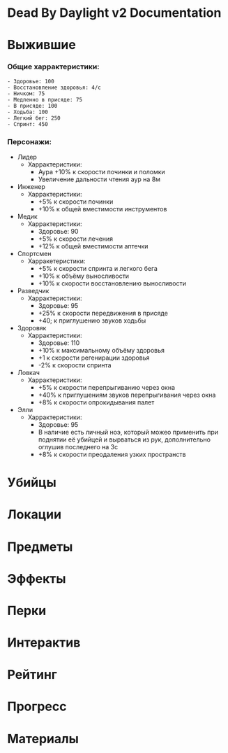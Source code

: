 # Dead By Daylight v2 Documentation

# Выжившие
  ### Общие харрактеристики:
    - Здоровье: 100
    - Восстановление здоровья: 4/с
    - Ничком: 75
    - Медленно в присяде: 75
    - В присяде: 100
    - Ходьба: 100
    - Легкий бег: 250
    - Спринт: 450

  ### Персонажи:
  - Лидер
    - Харрактеристики:
      - Аура +10% к скорости починки и поломки
      - Увеличение дальности чтения аур на 8м
  - Инженер
    - Харрактеристики:
      - +5% к скорости починки
      - +10% к общей вместимости инструментов
  - Медик
    - Харрактеристики:
      - Здоровье: 90
      - +5% к скорости лечения
      - +12% к общей вместимости аптечки
  - Спортсмен
    - Харракетеристики:
      - +5% к скорости спринта и легкого бега
      - +10% к объёму выносливости
      - +10% к скорости восстановлению выносливости
  - Разведчик
    - Харрактеристики:
      - Здоровье: 95
      - +25% к скорости передвижения в присяде
      - +40; к приглушению звуков ходьбы
  - Здоровяк
    - Харрактеристики:
      - Здоровье: 110
      - +10% к максимальному объёму здоровья
      - +1 к скорости регенирации здоровья
      - -2% к скорости спринта
  - Ловкач
    - Харрактеристики:
      - +5% к скорости перепрыгиванию через окна
      - +40% к приглушениям звуков перепрыгивания через окна
      - +8% к скорости опрокидывания палет
  - Элли
    - Харрактеристики:
      - Здоровье: 95
      - В наличие есть личный ноэ, который можео применить при поднятии её убийцей и вырваться из рук, дополнительно оглушив последнего на 3с
      - +8% к скорости преодаления узких пространств
# Убийцы

# Локации

# Предметы

# Эффекты

# Перки

# Интерактив

# Рейтинг

# Прогресс

# Материалы
